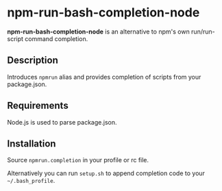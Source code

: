 # npm-run-bash-completion-node
__npm-run-bash-completion-node__ is an alternative to npm's own run/run-script command completion.


## Description
Introduces `npmrun` alias and provides completion of scripts from your package.json. 

## Requirements
Node.js is used to parse package.json.

## Installation
Source `npmrun.completion` in your profile or rc file.

Alternatively you can run `setup.sh` to append completion code to your `~/.bash_profile`.
